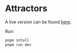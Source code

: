 # Attractors

A live version can be found [here](https://relint.de/attractors.html).

Run:
```bash
pnpm intall
pnpm run dev
```

